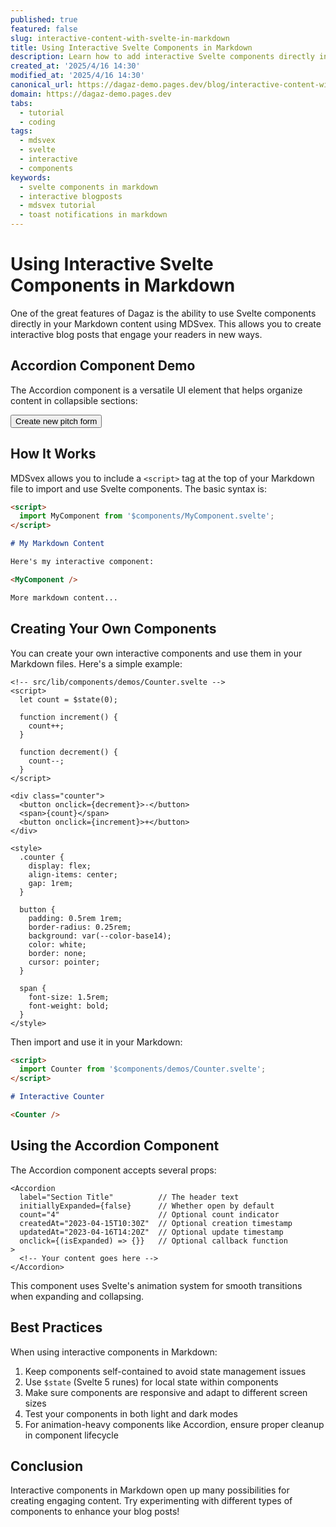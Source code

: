 ```yaml
---
published: true
featured: false
slug: interactive-content-with-svelte-in-markdown
title: Using Interactive Svelte Components in Markdown
description: Learn how to add interactive Svelte components directly in your Markdown content
created_at: '2025/4/16 14:30'
modified_at: '2025/4/16 14:30'
canonical_url: https://dagaz-demo.pages.dev/blog/interactive-content-with-svelte-in-markdown
domain: https://dagaz-demo.pages.dev
tabs:
  - tutorial
  - coding
tags:
  - mdsvex
  - svelte
  - interactive
  - components
keywords:
  - svelte components in markdown
  - interactive blogposts
  - mdsvex tutorial
  - toast notifications in markdown
---
```


<script>
  import {Button} from '$components/jera';
</script>

# Using Interactive Svelte Components in Markdown

One of the great features of Dagaz is the ability to use Svelte components directly in your Markdown content using MDSvex. This allows you to create interactive blog posts that engage your readers in new ways.

## Accordion Component Demo

The Accordion component is a versatile UI element that helps organize content in collapsible sections:

<div style="max-width: 600px; margin: 0 auto;">
      <Button
        type="submit"
        loadingText="Creating a new link..."
        variant="primary md"
      >
        Create new pitch form
      </Button>
</div>

## How It Works

MDSvex allows you to include a `<script>` tag at the top of your Markdown file to import and use Svelte components. The basic syntax is:

```markdown
<script>
  import MyComponent from '$components/MyComponent.svelte';
</script>

# My Markdown Content

Here's my interactive component:

<MyComponent />

More markdown content...
```

## Creating Your Own Components

You can create your own interactive components and use them in your Markdown files. Here's a simple example:

```svelte
<!-- src/lib/components/demos/Counter.svelte -->
<script>
  let count = $state(0);
  
  function increment() {
    count++;
  }
  
  function decrement() {
    count--;
  }
</script>

<div class="counter">
  <button onclick={decrement}>-</button>
  <span>{count}</span>
  <button onclick={increment}>+</button>
</div>

<style>
  .counter {
    display: flex;
    align-items: center;
    gap: 1rem;
  }
  
  button {
    padding: 0.5rem 1rem;
    border-radius: 0.25rem;
    background: var(--color-base14);
    color: white;
    border: none;
    cursor: pointer;
  }
  
  span {
    font-size: 1.5rem;
    font-weight: bold;
  }
</style>
```

Then import and use it in your Markdown:

```markdown
<script>
  import Counter from '$components/demos/Counter.svelte';
</script>

# Interactive Counter

<Counter />
```

## Using the Accordion Component

The Accordion component accepts several props:

```svelte
<Accordion
  label="Section Title"          // The header text
  initiallyExpanded={false}      // Whether open by default
  count="4"                      // Optional count indicator
  createdAt="2023-04-15T10:30Z"  // Optional creation timestamp
  updatedAt="2023-04-16T14:20Z"  // Optional update timestamp
  onclick={(isExpanded) => {}}   // Optional callback function
>
  <!-- Your content goes here -->
</Accordion>
```

This component uses Svelte's animation system for smooth transitions when expanding and collapsing.

## Best Practices

When using interactive components in Markdown:

1. Keep components self-contained to avoid state management issues
2. Use `$state` (Svelte 5 runes) for local state within components
3. Make sure components are responsive and adapt to different screen sizes
4. Test your components in both light and dark modes
5. For animation-heavy components like Accordion, ensure proper cleanup in component lifecycle

## Conclusion

Interactive components in Markdown open up many possibilities for creating engaging content. Try experimenting with different types of components to enhance your blog posts!
